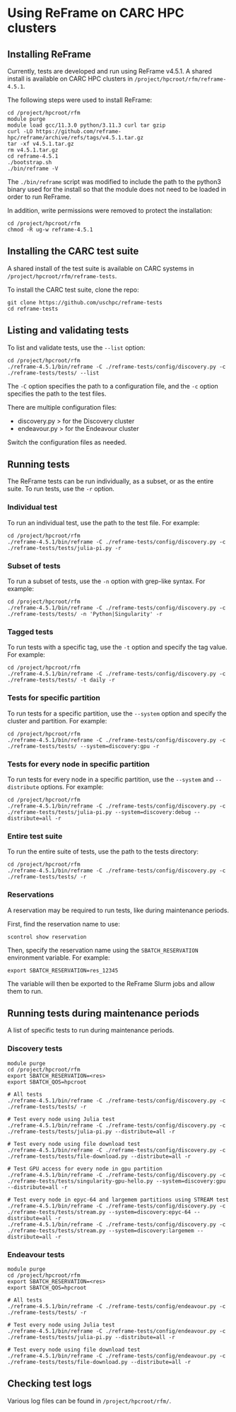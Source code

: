 # Using ReFrame on CARC HPC clusters

## Installing ReFrame

Currently, tests are developed and run using ReFrame v4.5.1. A shared install is available on CARC HPC clusters in `/project/hpcroot/rfm/reframe-4.5.1`.

The following steps were used to install ReFrame:

```
cd /project/hpcroot/rfm
module purge
module load gcc/11.3.0 python/3.11.3 curl tar gzip
curl -LO https://github.com/reframe-hpc/reframe/archive/refs/tags/v4.5.1.tar.gz
tar -xf v4.5.1.tar.gz
rm v4.5.1.tar.gz
cd reframe-4.5.1
./bootstrap.sh
./bin/reframe -V
```

The `./bin/reframe` script was modified to include the path to the python3 binary used for the install so that the module does not need to be loaded in order to run ReFrame.

In addition, write permissions were removed to protect the installation:

```
cd /project/hpcroot/rfm
chmod -R ug-w reframe-4.5.1
```

## Installing the CARC test suite

A shared install of the test suite is available on CARC systems in `/project/hpcroot/rfm/reframe-tests`.

To install the CARC test suite, clone the repo:

```
git clone https://github.com/uschpc/reframe-tests
cd reframe-tests
```

## Listing and validating tests

To list and validate tests, use the `--list` option:

```
cd /project/hpcroot/rfm
./reframe-4.5.1/bin/reframe -C ./reframe-tests/config/discovery.py -c ./reframe-tests/tests/ --list
```

The `-C` option specifies the path to a configuration file, and the `-c` option specifies the path to the test files.

There are multiple configuration files:

- discovery.py > for the Discovery cluster
- endeavour.py > for the Endeavour cluster

Switch the configuration files as needed.

## Running tests

The ReFrame tests can be run individually, as a subset, or as the entire suite. To run tests, use the `-r` option.

### Individual test

To run an individual test, use the path to the test file. For example:

```
cd /project/hpcroot/rfm
./reframe-4.5.1/bin/reframe -C ./reframe-tests/config/discovery.py -c ./reframe-tests/tests/julia-pi.py -r
```

### Subset of tests

To run a subset of tests, use the `-n` option with grep-like syntax. For example:

```
cd /project/hpcroot/rfm
./reframe-4.5.1/bin/reframe -C ./reframe-tests/config/discovery.py -c ./reframe-tests/tests/ -n 'Python|Singularity' -r
```

### Tagged tests

To run tests with a specific tag, use the `-t` option and specify the tag value. For example:

```
cd /project/hpcroot/rfm
./reframe-4.5.1/bin/reframe -C ./reframe-tests/config/discovery.py -c ./reframe-tests/tests/ -t daily -r
```

### Tests for specific partition

To run tests for a specific partition, use the `--system` option and specify the cluster and partition. For example:

```
cd /project/hpcroot/rfm
./reframe-4.5.1/bin/reframe -C ./reframe-tests/config/discovery.py -c ./reframe-tests/tests/ --system=discovery:gpu -r
```

### Tests for every node in specific partition

To run tests for every node in a specific partition, use the `--system` and `--distribute` options. For example:

```
cd /project/hpcroot/rfm
./reframe-4.5.1/bin/reframe -C ./reframe-tests/config/discovery.py -c ./reframe-tests/tests/julia-pi.py --system=discovery:debug --distribute=all -r
```

### Entire test suite

To run the entire suite of tests, use the path to the tests directory:

```
cd /project/hpcroot/rfm
./reframe-4.5.1/bin/reframe -C ./reframe-tests/config/discovery.py -c ./reframe-tests/tests/ -r
```

### Reservations

A reservation may be required to run tests, like during maintenance periods.

First, find the reservation name to use:

```
scontrol show reservation
```

Then, specify the reservation name using the `SBATCH_RESERVATION` environment variable. For example:

```
export SBATCH_RESERVATION=res_12345
```

The variable will then be exported to the ReFrame Slurm jobs and allow them to run.

## Running tests during maintenance periods

A list of specific tests to run during maintenance periods.

### Discovery tests

```
module purge
cd /project/hpcroot/rfm
export SBATCH_RESERVATION=<res>
export SBATCH_QOS=hpcroot

# All tests
./reframe-4.5.1/bin/reframe -C ./reframe-tests/config/discovery.py -c ./reframe-tests/tests/ -r

# Test every node using Julia test
./reframe-4.5.1/bin/reframe -C ./reframe-tests/config/discovery.py -c ./reframe-tests/tests/julia-pi.py --distribute=all -r

# Test every node using file download test
./reframe-4.5.1/bin/reframe -C ./reframe-tests/config/discovery.py -c ./reframe-tests/tests/file-download.py --distribute=all -r

# Test GPU access for every node in gpu partition
./reframe-4.5.1/bin/reframe -C ./reframe-tests/config/discovery.py -c ./reframe-tests/tests/singularity-gpu-hello.py --system=discovery:gpu --distribute=all -r

# Test every node in epyc-64 and largemem partitions using STREAM test
./reframe-4.5.1/bin/reframe -C ./reframe-tests/config/discovery.py -c ./reframe-tests/tests/stream.py --system=discovery:epyc-64 --distribute=all -r
./reframe-4.5.1/bin/reframe -C ./reframe-tests/config/discovery.py -c ./reframe-tests/tests/stream.py --system=discovery:largemem --distribute=all -r
```

### Endeavour tests

```
module purge
cd /project/hpcroot/rfm
export SBATCH_RESERVATION=<res>
export SBATCH_QOS=hpcroot

# All tests
./reframe-4.5.1/bin/reframe -C ./reframe-tests/config/endeavour.py -c ./reframe-tests/tests/ -r

# Test every node using Julia test
./reframe-4.5.1/bin/reframe -C ./reframe-tests/config/endeavour.py -c ./reframe-tests/tests/julia-pi.py --distribute=all -r

# Test every node using file download test
./reframe-4.5.1/bin/reframe -C ./reframe-tests/config/endeavour.py -c ./reframe-tests/tests/file-download.py --distribute=all -r
```

## Checking test logs

Various log files can be found in `/project/hpcroot/rfm/`.
